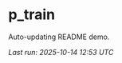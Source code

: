# p_train

Auto-updating README demo.

<!--START_SECTION:status-->
_Last run: 2025-10-14 12:53 UTC_
<!--END_SECTION:status-->

















































































































































































































































































































































































































































































































































































































































































































































































































































































































































































































































































































































































































